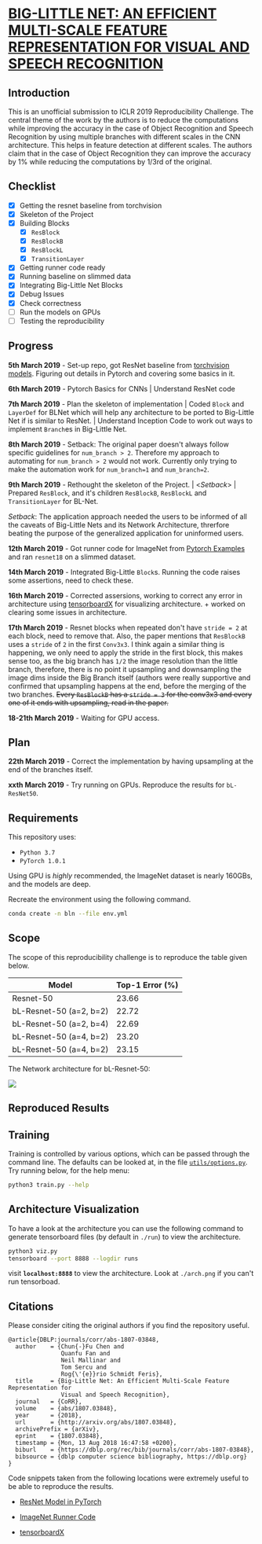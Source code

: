 # [BIG-LITTLE NET: AN EFFICIENT MULTI-SCALE FEATURE REPRESENTATION FOR VISUAL AND SPEECH RECOGNITION](https://openreview.net/pdf?id=HJMHpjC9Ym)

## Introduction

This is an unofficial submission to ICLR 2019 Reproducibility Challenge. The central theme of the work by the authors is to reduce the computations while improving the accuracy in the case of Object Recognition and Speech Recognition by using multiple branches with different scales in the CNN architecture. This helps in feature detection at different scales. The authors claim that in the case of Object Recognition they can improve the accuracy by 1% while reducing the computations by 1/3rd of the original.


## Checklist

- [x] Getting the resnet baseline from torchvision
- [x] Skeleton of the Project
- [x] Building Blocks
  - [x] `ResBlock`
  - [x] `ResBlockB`
  - [x] `ResBlockL`
  - [x] `TransitionLayer`
- [x] Getting runner code ready
- [x] Running baseline on slimmed data
- [x] Integrating Big-Little Net Blocks
- [x] Debug Issues
- [x] Check correctness
- [ ] Run the models on GPUs
- [ ] Testing the reproducibility

## Progress

**5th March 2019** - Set-up repo, got ResNet baseline from [torchvision models][1]. Figuring out details in Pytorch and covering some basics in it.

**6th March 2019** - Pytorch Basics for CNNs | Understand ResNet code

**7th March 2019** - Plan the skeleton of implementation | Coded `Block` and `LayerDef` for BLNet which will help any architecture to be ported to Big-Little Net if is similar to ResNet. | Understand Inception Code to work out ways to implement `Branch`es in Big-Little Net.

**8th March 2019** - Setback: The original paper doesn't always follow specific guidelines for `num_branch > 2`. Therefore my approach to automating for `num_branch > 2` would not work. Currently only trying to make the automation work for `num_branch=1` and `num_branch=2`.

**9th March 2019** - Rethought the skeleton of the Project. | <_Setback_> | Prepared `ResBlock`, and it's children `ResBlockB`, `ResBlockL` and `TransitionLayer` for BL-Net.

_Setback_: The application approach needed the users to be informed of all the caveats of Big-Little Nets and its Network Architecture, threrfore beating the purpose of the generalized application for uninformed users.

**12th March 2019** - Got runner code for ImageNet from [Pytorch Examples][2] and ran `resnet18` on a slimmed dataset.

**14th March 2019** - Integrated Big-Little `Block`s. Running the code raises some assertions, need to check these.

**16th March 2019** - Corrected assersions, working to correct any error in architecture using [tensorboardX][3] for visualizing architecture. + worked on clearing some issues in architecture.

**17th March 2019** - Resnet blocks when repeated don't have `stride = 2` at each block, need to remove that. Also, the paper mentions that `ResBlockB` uses a `stride` of `2` in the first `Conv3x3`. I think again a similar thing is happening, we only need to apply the stride in the first block, this makes sense too, as the big branch has `1/2` the image resolution than the little branch, therefore, there is no point it upsampling and downsampling the image dims inside the Big Branch itself (authors were really supportive and confirmed that upsampling happens at the end, before the merging of the two branches. ~~Every `ResBlockB` has a `stride = 3` for the conv3x3 and every one of it ends with upsampling, read in the paper.~~

**18-21th March 2019** - Waiting for GPU access.


## Plan

**22th March 2019** - Correct the implementation by having upsampling at the end of the branches itself.

**xxth March 2019** - Try running on GPUs. Reproduce the results for `bL-ResNet50`.


## Requirements

This repository uses:
- `Python 3.7`
- `PyTorch 1.0.1`

Using GPU is _highly_ recommended, the ImageNet dataset is nearly 160GBs, and the models are deep.

Recreate the environment using the following command.
```sh
conda create -n bln --file env.yml
```

## Scope

The scope of this reproducibility challenge is to reproduce the table given below.

| Model                   | Top-1 Error (%) |
|-------------------------|-----------------|
| Resnet-50               | 23.66           |
| bL-Resnet-50 (a=2, b=2) | 22.72           |
| bL-Resnet-50 (a=2, b=4) | 22.69           |
| bL-Resnet-50 (a=4, b=2) | 23.20           |
| bL-Resnet-50 (a=4, b=2) | 23.15           |

The Network architecture for bL-Resnet-50:

![](https://i.imgur.com/mQ3M5T0.png)


## Reproduced Results


## Training

Training is controlled by various options, which can be passed through the command line. The defaults can be looked at, in the file [``utils/options.py``](https://github.com/k0pch4/big-little-net/blob/master/helper/options.py). Try running below, for the help menu:
```sh
python3 train.py --help
```


## Architecture Visualization

To have a look at the architecture you can use the following command to generate tensorboard files (by default in `./run`) to view the architecture.
```sh
python3 viz.py
tensorboard --port 8888 --logdir runs
```

visit **`localhost:8888`** to view the architecture. Look at `./arch.png` if you can't run tensorboad.


## Citations

Please consider citing the original authors if you find the repository useful.

```
@article{DBLP:journals/corr/abs-1807-03848,
  author    = {Chun{-}Fu Chen and
               Quanfu Fan and
               Neil Mallinar and
               Tom Sercu and
               Rog{\'{e}}rio Schmidt Feris},
  title     = {Big-Little Net: An Efficient Multi-Scale Feature Representation for
               Visual and Speech Recognition},
  journal   = {CoRR},
  volume    = {abs/1807.03848},
  year      = {2018},
  url       = {http://arxiv.org/abs/1807.03848},
  archivePrefix = {arXiv},
  eprint    = {1807.03848},
  timestamp = {Mon, 13 Aug 2018 16:47:58 +0200},
  biburl    = {https://dblp.org/rec/bib/journals/corr/abs-1807-03848},
  bibsource = {dblp computer science bibliography, https://dblp.org}
}
```

Code snippets taken from the following locations were extremely useful to be able to reproduce the results.

- [ResNet Model in PyTorch][1]
- [ImageNet Runner Code][2]
- [tensorboardX][3]

  [1]: https://pytorch.org/docs/stable/torchvision/models.html
  [2]: https://github.com/pytorch/examples/tree/master/imagenet
  [3]: https://github.com/lanpa/tensorboardX
